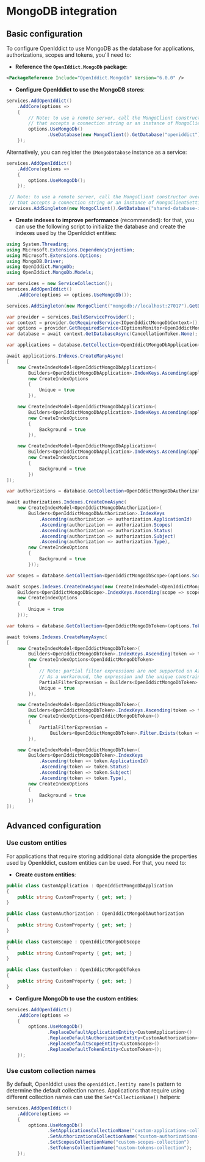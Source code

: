 # MongoDB integration <Badge type="info" text="core" />

## Basic configuration

To configure OpenIddict to use MongoDB as the database for applications, authorizations, scopes and tokens, you'll need to:
  - **Reference the `OpenIddict.MongoDb` package**:

  ```xml
  <PackageReference Include="OpenIddict.MongoDb" Version="6.0.0" />
  ```

  - **Configure OpenIddict to use the MongoDB stores**:

  ```csharp
  services.AddOpenIddict()
      .AddCore(options =>
      {
          // Note: to use a remote server, call the MongoClient constructor overload
          // that accepts a connection string or an instance of MongoClientSettings.
          options.UseMongoDb()
                 .UseDatabase(new MongoClient().GetDatabase("openiddict"));
      });
  ```

  Alternatively, you can register the `IMongoDatabase` instance as a service:

  ```csharp
  services.AddOpenIddict()
      .AddCore(options =>
      {
          options.UseMongoDb();
      });

   // Note: to use a remote server, call the MongoClient constructor overload
   // that accepts a connection string or an instance of MongoClientSettings.
   services.AddSingleton(new MongoClient().GetDatabase("shared-database-instance"));
   ```

  - **Create indexes to improve performance** (recommended): for that, you can use the following script to
initialize the database and create the indexes used by the OpenIddict entities:

  ```csharp
  using System.Threading;
  using Microsoft.Extensions.DependencyInjection;
  using Microsoft.Extensions.Options;
  using MongoDB.Driver;
  using OpenIddict.MongoDb;
  using OpenIddict.MongoDb.Models;

  var services = new ServiceCollection();
  services.AddOpenIddict()
      .AddCore(options => options.UseMongoDb());

  services.AddSingleton(new MongoClient("mongodb://localhost:27017").GetDatabase("openiddict"));

  var provider = services.BuildServiceProvider();
  var context = provider.GetRequiredService<IOpenIddictMongoDbContext>();
  var options = provider.GetRequiredService<IOptionsMonitor<OpenIddictMongoDbOptions>>().CurrentValue;
  var database = await context.GetDatabaseAsync(CancellationToken.None);

  var applications = database.GetCollection<OpenIddictMongoDbApplication>(options.ApplicationsCollectionName);

  await applications.Indexes.CreateManyAsync(
  [
      new CreateIndexModel<OpenIddictMongoDbApplication>(
          Builders<OpenIddictMongoDbApplication>.IndexKeys.Ascending(application => application.ClientId),
          new CreateIndexOptions
          {
              Unique = true
          }),

      new CreateIndexModel<OpenIddictMongoDbApplication>(
          Builders<OpenIddictMongoDbApplication>.IndexKeys.Ascending(application => application.PostLogoutRedirectUris),
          new CreateIndexOptions
          {
              Background = true
          }),

      new CreateIndexModel<OpenIddictMongoDbApplication>(
          Builders<OpenIddictMongoDbApplication>.IndexKeys.Ascending(application => application.RedirectUris),
          new CreateIndexOptions
          {
              Background = true
          })
  ]);

  var authorizations = database.GetCollection<OpenIddictMongoDbAuthorization>(options.AuthorizationsCollectionName);

  await authorizations.Indexes.CreateOneAsync(
      new CreateIndexModel<OpenIddictMongoDbAuthorization>(
          Builders<OpenIddictMongoDbAuthorization>.IndexKeys
              .Ascending(authorization => authorization.ApplicationId)
              .Ascending(authorization => authorization.Scopes)
              .Ascending(authorization => authorization.Status)
              .Ascending(authorization => authorization.Subject)
              .Ascending(authorization => authorization.Type),
          new CreateIndexOptions
          {
              Background = true
          }));

  var scopes = database.GetCollection<OpenIddictMongoDbScope>(options.ScopesCollectionName);

  await scopes.Indexes.CreateOneAsync(new CreateIndexModel<OpenIddictMongoDbScope>(
      Builders<OpenIddictMongoDbScope>.IndexKeys.Ascending(scope => scope.Name),
      new CreateIndexOptions
      {
          Unique = true
      }));
  
  var tokens = database.GetCollection<OpenIddictMongoDbToken>(options.TokensCollectionName);

  await tokens.Indexes.CreateManyAsync(
  [
      new CreateIndexModel<OpenIddictMongoDbToken>(
          Builders<OpenIddictMongoDbToken>.IndexKeys.Ascending(token => token.ReferenceId),
          new CreateIndexOptions<OpenIddictMongoDbToken>
          {
              // Note: partial filter expressions are not supported on Azure Cosmos DB.
              // As a workaround, the expression and the unique constraint can be removed.
              PartialFilterExpression = Builders<OpenIddictMongoDbToken>.Filter.Exists(token => token.ReferenceId),
              Unique = true
          }),

      new CreateIndexModel<OpenIddictMongoDbToken>(
          Builders<OpenIddictMongoDbToken>.IndexKeys.Ascending(token => token.AuthorizationId),
          new CreateIndexOptions<OpenIddictMongoDbToken>()
          {
              PartialFilterExpression =
                  Builders<OpenIddictMongoDbToken>.Filter.Exists(token => token.AuthorizationId),
          }),

      new CreateIndexModel<OpenIddictMongoDbToken>(
          Builders<OpenIddictMongoDbToken>.IndexKeys
              .Ascending(token => token.ApplicationId)
              .Ascending(token => token.Status)
              .Ascending(token => token.Subject)
              .Ascending(token => token.Type),
          new CreateIndexOptions
          {
              Background = true
          })
  ]);
  ```

## Advanced configuration

### Use custom entities

For applications that require storing additional data alongside the properties used by OpenIddict, custom entities can be used. For that, you need to:
  - **Create custom entities**:

  ```csharp
  public class CustomApplication : OpenIddictMongoDbApplication
  {
      public string CustomProperty { get; set; }
  }

  public class CustomAuthorization : OpenIddictMongoDbAuthorization
  {
      public string CustomProperty { get; set; }
  }

  public class CustomScope : OpenIddictMongoDbScope
  {
      public string CustomProperty { get; set; }
  }

  public class CustomToken : OpenIddictMongoDbToken
  {
      public string CustomProperty { get; set; }
  }
  ```

  - **Configure MongoDb to use the custom entities**:

  ```csharp
  services.AddOpenIddict()
      .AddCore(options =>
      {
          options.UseMongoDb()
                 .ReplaceDefaultApplicationEntity<CustomApplication>()
                 .ReplaceDefaultAuthorizationEntity<CustomAuthorization>()
                 .ReplaceDefaultScopeEntity<CustomScope>()
                 .ReplaceDefaultTokenEntity<CustomToken>();
      });
  ```

### Use custom collection names

By default, OpenIddict uses the `openiddict.[entity name]s` pattern to determine the default collection names.
Applications that require using different collection names can use the `Set*CollectionName()` helpers:

```csharp
services.AddOpenIddict()
    .AddCore(options =>
    {
        options.UseMongoDb()
               .SetApplicationsCollectionName("custom-applications-collection")
               .SetAuthorizationsCollectionName("custom-authorizations-collection")
               .SetScopesCollectionName("custom-scopes-collection")
               .SetTokensCollectionName("custom-tokens-collection");
    });
```
